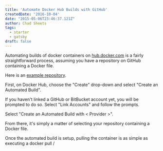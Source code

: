```yaml
---
title: 'Automate Docker Hub Builds with GitHub'
createdDate: '2016-10-04'
date: "2015-05-06T23:46:37.121Z"
author: Chad Sheets
tags:
  - starter
  - gatsby
draft: false
---
```


Automating builds of docker containers on [hub.docker.com](https://hub.docker.com/) is a fairly straightforward process, assuming you have a repository on GitHub containing a Docker file.

Here is an [example repository](https://github.com/linconf/docker-debian8-ansible).

First, on Docker Hub, choose the "Create" drop-down and select "Create an Automated Build".

If you haven't linked a GitHub or BitBucket account yet, you will be prompted to do so. Select "Link Accounts" and follow the prompts.

Select "Create an Automated Build with &lt; Provider >".

From there, it's simply a matter of selecting your repository containing a Docker file.

Once the automated build is setup, pulling the container is as simple as executing a docker pull /
